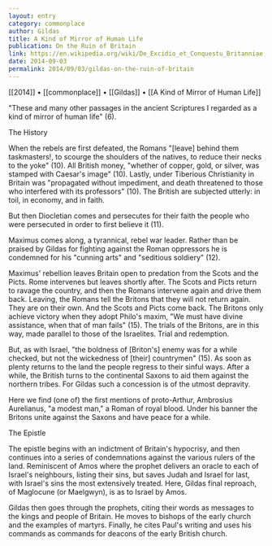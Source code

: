 ```yaml
---
layout: entry
category: commonplace
author: Gildas
title: A Kind of Mirror of Human Life
publication: On the Ruin of Britain
link: https://en.wikipedia.org/wiki/De_Excidio_et_Conquestu_Britanniae
date: 2014-09-03
permalink: 2014/09/03/gildas-on-the-ruin-of-britain
---
```


[[2014]] • [[commonplace]] • [[Gildas]] • [[A Kind of Mirror of Human Life]]

"These and many other passages in the ancient Scriptures I regarded as a kind of mirror of human life" (6). 


The History
 
When the rebels are first defeated, the Romans "[leave] behind them taskmasters!, to scourge the shoulders of the natives, to reduce their necks to the yoke" (10). All British money, "whether of copper, gold, or silver, was stamped with Caesar's image" (10). Lastly, under Tiberious Christianity in Britain was "propagated without impediment, and death threatened to those who interfered with its professors" (10). The British are subjected utterly: in toil, in economy, and in faith.

But then Diocletian comes and persecutes for their faith the people who were persecuted in order to first believe it (11).

Maximus comes along, a tyrannical, rebel war leader. Rather than be praised by Gildas for fighting against the Roman oppressors he is condemned for his "cunning arts" and "seditious soldiery" (12).

Maximus' rebellion leaves Britain open to predation from the Scots and the Picts. Rome intervenes but leaves shortly after. The Scots and Picts return to ravage the country, and then the Romans intervene again and drive them back. Leaving, the Romans tell the Britons that they will not return again. They are on their own. And the Scots and Picts come back. The Britons only achieve victory when they adopt Philo's maxim, "We must have divine assistance, when that of man fails" (15). The trials of the Britons, are in this way, made parallel to those of the Israelites. Trial and redemption.

But, as with Israel, "the boldness of [Briton's] enemy was for a while checked, but not the wickedness of [their] countrymen" (15). As soon as plenty returns to the land the people regress to their sinful ways. After a while, the British turns to the continental Saxons to aid them against the northern tribes. For Gildas such a concession is of the utmost depravity.

Here we find (one of) the first mentions of proto-Arthur, Ambrosius Aurelianus, "a modest man," a Roman of royal blood. Under his banner the Britons unite against the Saxons and have peace for a while.

The Epistle

The epistle begins with an indictment of Britain's hypocrisy, and then continues into a series of condemnations against the various rulers of the land. Reminiscent of Amos where the prophet delivers an oracle to each of Israel's neighbours, listing their sins, but saves Judah and Israel for last, with Israel's sins the most extensively treated. Here, Gildas final reproach, of Maglocune (or Maelgwyn), is as to Israel by Amos.

Gildas then goes through the prophets, citing their words as messages to the kings and people of Britain. He moves to bishops of the early church and the examples of martyrs. Finally, he cites Paul's writing and uses his commands as commands for deacons of the early British church.

